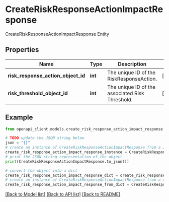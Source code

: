 # CreateRiskResponseActionImpactResponse

CreateRiskResponseActionImpactResponse Entity

## Properties

Name | Type | Description | Notes
------------ | ------------- | ------------- | -------------
**risk_response_action_object_id** | **int** | The unique ID of the RiskResponseAction. | [optional] 
**risk_threshold_object_id** | **int** | The unique ID of the associated Risk Threshold. | [optional] 

## Example

```python
from openapi_client.models.create_risk_response_action_impact_response import CreateRiskResponseActionImpactResponse

# TODO update the JSON string below
json = "{}"
# create an instance of CreateRiskResponseActionImpactResponse from a JSON string
create_risk_response_action_impact_response_instance = CreateRiskResponseActionImpactResponse.from_json(json)
# print the JSON string representation of the object
print(CreateRiskResponseActionImpactResponse.to_json())

# convert the object into a dict
create_risk_response_action_impact_response_dict = create_risk_response_action_impact_response_instance.to_dict()
# create an instance of CreateRiskResponseActionImpactResponse from a dict
create_risk_response_action_impact_response_from_dict = CreateRiskResponseActionImpactResponse.from_dict(create_risk_response_action_impact_response_dict)
```
[[Back to Model list]](../README.md#documentation-for-models) [[Back to API list]](../README.md#documentation-for-api-endpoints) [[Back to README]](../README.md)


